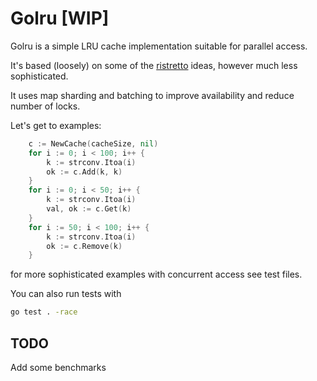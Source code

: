Golru [WIP]
===========

Golru is a simple LRU cache implementation suitable for parallel
access.

It's based (loosely) on some of the [ristretto](https://github.com/dgraph-io/ristretto) ideas, however much less sophisticated.

It uses map sharding and batching to improve availability and
reduce number of locks.

Let's get to examples:
```go
	c := NewCache(cacheSize, nil)
	for i := 0; i < 100; i++ {
		k := strconv.Itoa(i)
		ok := c.Add(k, k)
	}
	for i := 0; i < 50; i++ {
		k := strconv.Itoa(i)
		val, ok := c.Get(k)
	}
	for i := 50; i < 100; i++ {
		k := strconv.Itoa(i)
		ok := c.Remove(k)
	}
```

for more sophisticated examples with concurrent access see test files.

You can also run tests with
```sh
go test . -race
```

TODO
----
Add some benchmarks